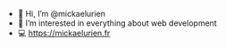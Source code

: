 - 👋 Hi, I’m @mickaelurien
- 👀 I’m interested in everything about web development
- 💻 https://mickaelurien.fr
